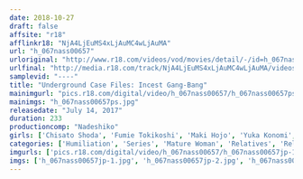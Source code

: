 ```yaml
---
date: 2018-10-27
draft: false
affsite: "r18"
afflinkr18: "NjA4LjEuMS4xLjAuMC4wLjAuMA"
url: "h_067nass00657"
urloriginal: "http://www.r18.com/videos/vod/movies/detail/-/id=h_067nass00657"
urlfinal: "http://media.r18.com/track/NjA4LjEuMS4xLjAuMC4wLjAuMA/videos/vod/movies/detail/-/id=h_067nass00657"
samplevid: "----"
title: "Underground Case Files: Incest Gang-Bang"
mainimgurl: "pics.r18.com/digital/video/h_067nass00657/h_067nass00657ps.jpg"
mainimgs: "h_067nass00657ps.jpg"
releasedate: "July 14, 2017"
duration: 233
productioncomp: "Nadeshiko"
girls: ['Chisato Shoda', 'Fumie Tokikoshi', 'Maki Hojo', 'Yuka Konomi', 'Satsuki Kirioka', 'Hisae Yabe', 'Yoshie Fujisawa', 'Mikuru Mio']
categories: ['Humiliation', 'Series', 'Mature Woman', 'Relatives', 'Reluctant', 'Cheating Wife', 'Hi-Def']
imgurls: ['pics.r18.com/digital/video/h_067nass00657/h_067nass00657jp-1.jpg', 'pics.r18.com/digital/video/h_067nass00657/h_067nass00657jp-2.jpg', 'pics.r18.com/digital/video/h_067nass00657/h_067nass00657jp-3.jpg', 'pics.r18.com/digital/video/h_067nass00657/h_067nass00657jp-4.jpg', 'pics.r18.com/digital/video/h_067nass00657/h_067nass00657jp-5.jpg', 'pics.r18.com/digital/video/h_067nass00657/h_067nass00657jp-6.jpg', 'pics.r18.com/digital/video/h_067nass00657/h_067nass00657jp-7.jpg', 'pics.r18.com/digital/video/h_067nass00657/h_067nass00657jp-8.jpg', 'pics.r18.com/digital/video/h_067nass00657/h_067nass00657jp-9.jpg', 'pics.r18.com/digital/video/h_067nass00657/h_067nass00657jp-10.jpg', 'pics.r18.com/digital/video/h_067nass00657/h_067nass00657jp-11.jpg', 'pics.r18.com/digital/video/h_067nass00657/h_067nass00657jp-12.jpg', 'pics.r18.com/digital/video/h_067nass00657/h_067nass00657jp-13.jpg', 'pics.r18.com/digital/video/h_067nass00657/h_067nass00657jp-14.jpg', 'pics.r18.com/digital/video/h_067nass00657/h_067nass00657jp-15.jpg', 'pics.r18.com/digital/video/h_067nass00657/h_067nass00657jp-16.jpg', 'pics.r18.com/digital/video/h_067nass00657/h_067nass00657jp-17.jpg', 'pics.r18.com/digital/video/h_067nass00657/h_067nass00657jp-18.jpg', 'pics.r18.com/digital/video/h_067nass00657/h_067nass00657jp-19.jpg', 'pics.r18.com/digital/video/h_067nass00657/h_067nass00657jp-20.jpg']
imgs: ['h_067nass00657jp-1.jpg', 'h_067nass00657jp-2.jpg', 'h_067nass00657jp-3.jpg', 'h_067nass00657jp-4.jpg', 'h_067nass00657jp-5.jpg', 'h_067nass00657jp-6.jpg', 'h_067nass00657jp-7.jpg', 'h_067nass00657jp-8.jpg', 'h_067nass00657jp-9.jpg', 'h_067nass00657jp-10.jpg', 'h_067nass00657jp-11.jpg', 'h_067nass00657jp-12.jpg', 'h_067nass00657jp-13.jpg', 'h_067nass00657jp-14.jpg', 'h_067nass00657jp-15.jpg', 'h_067nass00657jp-16.jpg', 'h_067nass00657jp-17.jpg', 'h_067nass00657jp-18.jpg', 'h_067nass00657jp-19.jpg', 'h_067nass00657jp-20.jpg']
---
```

